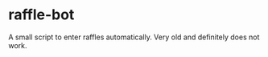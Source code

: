 ﻿# raffle-bot
A small script to enter raffles automatically. Very old and definitely does not work.
